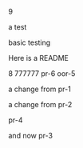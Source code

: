 9

a test

basic testing

Here is a README

8
777777
pr-6
oor-5

a change from pr-1

a change from pr-2

pr-4

and now pr-3

